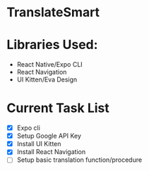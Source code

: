 # TranslateSmart
# Libraries Used:   
- React Native/Expo CLI
- React Navigation
- UI Kitten/Eva Design
# Current Task List
- [x] Expo cli
- [x] Setup Google API Key
- [x] Install UI Kitten
- [x] Install React Navigation
- [ ] Setup basic translation function/procedure
